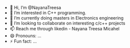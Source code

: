 - 👋 Hi, I’m @NayanaTreesa
- 👀 I’m interested in C++ programming.
- 🌱 I’m currently doing masters in Electronics engineering
- 💞️ I’m looking to collaborate on interesting c/c++ projects
- 📫 Reach me through likedin - Nayana Treesa Micahel
- 😄 Pronouns: ...
- ⚡ Fun fact: ...

<!---
NayanaTreesa/NayanaTreesa is a ✨ special ✨ repository because its `README.md` (this file) appears on your GitHub profile.
You can click the Preview link to take a look at your changes.
--->

